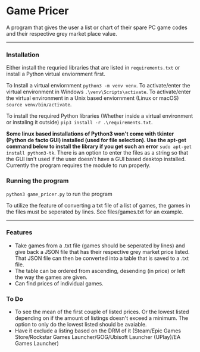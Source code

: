 # Game Pricer
A program that gives the user a list or chart of their spare PC game codes and their respective grey market place value.

---
### Installation
Either install the requried libraries that are listed in ```requirements.txt``` or install a Python virtual enviornment first.

To Install a virtual enviornment
```python3 -m venv venv```.
To activate/enter the virtual environment in Windows
```.\venv\Scripts\activate```.
To activate/enter the virtual environment in a Unix based enviornment (Linux or macOS)
```source venv/bin/activate```.

To install the required Python libraries (Whether inside a virtual environment or instaling it outside)
```pip3 install -r .\requirements.txt```.

**Some linux based installations of Python3 won't come with tkinter (Python de facto GUI) installed (used for file selection). Use the apt-get command below to install the library if you get such an error**
```sudo apt-get install python3-tk```.
There is an option to enter the files as a string so that the GUI isn't used if the user doesn't have a GUI based desktop installed. Currently the program  requires the module to run properly.

### Running the program
```python3 game_pricer.py``` to run the program

To utilize the feature of converting a txt file of a list of games, the games in the files must be seperated by lines. See files/games.txt for an example.

---
### Features
- Take games from a .txt file (games should be seperated by lines) and give back a JSON file that has their respective grey market price listed. That JSON file can then be converted into a table that is saved to a .txt file.
- The table can be ordered from ascending, desending (in price) or left the way the games are given.
- Can find prices of individual games.

### To Do
- To see the mean of the first couple of listed prices. Or the lowest listed depending on if the amount of listings doesn't exceed a minimum. The option to only do the lowest listed should be avaiable.
- Have it exclude a listing based on the DRM of it (Steam/Epic Games Store/Rockstar Games Launcher/GOG/Ubisoft Launcher (UPlay)/EA Games Launcher)
